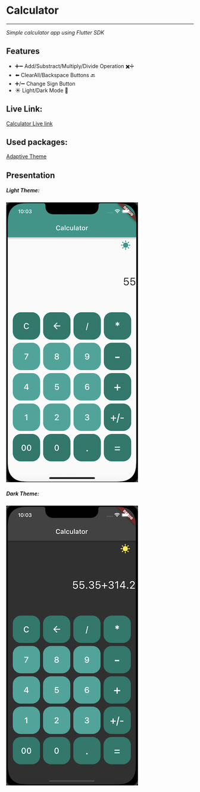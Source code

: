 # Calculator

---

_Simple calculator app using Flutter SDK_

## Features

- ➕➖ Add/Substract/Multiply/Divide Operation ✖️➗
- ⬅️ ClearAll/Backspace Buttons 🔙
- ➕/➖ Change Sign Button
- ☀️ Light/Dark Mode 🌙

## Live Link:
[Calculator Live link](https://ajgoras.github.io/FlutterCalculator/)

## Used packages:

[Adaptive Theme](https://pub.dev/packages/adaptive_theme)

## Presentation

##### _Light Theme:_

![Screenshot1](https://github.com/ajgoras/FlutterCalculator/blob/main/img/light.png?raw=true)

##### _Dark Theme:_

![Screenshot2](https://github.com/ajgoras/FlutterCalculator/blob/main/img/dark.png?raw=true)